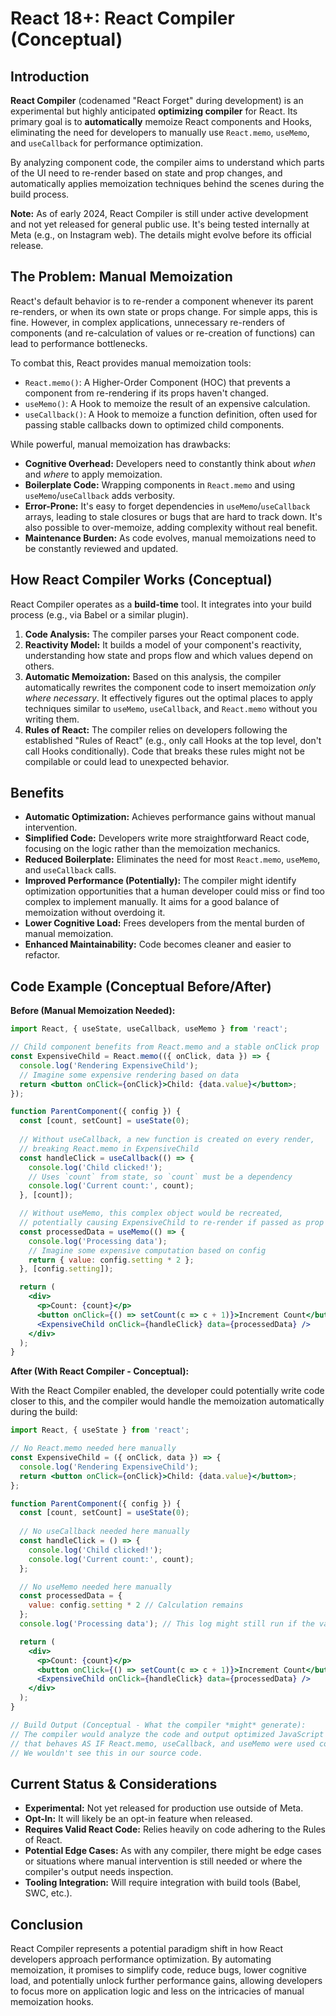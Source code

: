 # React 18+: React Compiler (Conceptual)

## Introduction

**React Compiler** (codenamed "React Forget" during development) is an experimental but highly anticipated **optimizing compiler** for React. Its primary goal is to **automatically** memoize React components and Hooks, eliminating the need for developers to manually use `React.memo`, `useMemo`, and `useCallback` for performance optimization.

By analyzing component code, the compiler aims to understand which parts of the UI need to re-render based on state and prop changes, and automatically applies memoization techniques behind the scenes during the build process.

**Note:** As of early 2024, React Compiler is still under active development and not yet released for general public use. It's being tested internally at Meta (e.g., on Instagram web). The details might evolve before its official release.

## The Problem: Manual Memoization

React's default behavior is to re-render a component whenever its parent re-renders, or when its own state or props change. For simple apps, this is fine. However, in complex applications, unnecessary re-renders of components (and re-calculation of values or re-creation of functions) can lead to performance bottlenecks.

To combat this, React provides manual memoization tools:
- `React.memo()`: A Higher-Order Component (HOC) that prevents a component from re-rendering if its props haven't changed.
- `useMemo()`: A Hook to memoize the result of an expensive calculation.
- `useCallback()`: A Hook to memoize a function definition, often used for passing stable callbacks down to optimized child components.

While powerful, manual memoization has drawbacks:
- **Cognitive Overhead:** Developers need to constantly think about *when* and *where* to apply memoization.
- **Boilerplate Code:** Wrapping components in `React.memo` and using `useMemo`/`useCallback` adds verbosity.
- **Error-Prone:** It's easy to forget dependencies in `useMemo`/`useCallback` arrays, leading to stale closures or bugs that are hard to track down. It's also possible to over-memoize, adding complexity without real benefit.
- **Maintenance Burden:** As code evolves, manual memoizations need to be constantly reviewed and updated.

## How React Compiler Works (Conceptual)

React Compiler operates as a **build-time** tool. It integrates into your build process (e.g., via Babel or a similar plugin).

1.  **Code Analysis:** The compiler parses your React component code.
2.  **Reactivity Model:** It builds a model of your component's reactivity, understanding how state and props flow and which values depend on others.
3.  **Automatic Memoization:** Based on this analysis, the compiler automatically rewrites the component code to insert memoization *only where necessary*. It effectively figures out the optimal places to apply techniques similar to `useMemo`, `useCallback`, and `React.memo` without you writing them.
4.  **Rules of React:** The compiler relies on developers following the established "Rules of React" (e.g., only call Hooks at the top level, don't call Hooks conditionally). Code that breaks these rules might not be compilable or could lead to unexpected behavior.

## Benefits

- **Automatic Optimization:** Achieves performance gains without manual intervention.
- **Simplified Code:** Developers write more straightforward React code, focusing on the logic rather than the memoization mechanics.
- **Reduced Boilerplate:** Eliminates the need for most `React.memo`, `useMemo`, and `useCallback` calls.
- **Improved Performance (Potentially):** The compiler might identify optimization opportunities that a human developer could miss or find too complex to implement manually. It aims for a good balance of memoization without overdoing it.
- **Lower Cognitive Load:** Frees developers from the mental burden of manual memoization.
- **Enhanced Maintainability:** Code becomes cleaner and easier to refactor.

## Code Example (Conceptual Before/After)

**Before (Manual Memoization Needed):**

```jsx
import React, { useState, useCallback, useMemo } from 'react';

// Child component benefits from React.memo and a stable onClick prop
const ExpensiveChild = React.memo(({ onClick, data }) => {
  console.log('Rendering ExpensiveChild');
  // Imagine some expensive rendering based on data
  return <button onClick={onClick}>Child: {data.value}</button>;
});

function ParentComponent({ config }) {
  const [count, setCount] = useState(0);
  
  // Without useCallback, a new function is created on every render,
  // breaking React.memo in ExpensiveChild
  const handleClick = useCallback(() => {
    console.log('Child clicked!');
    // Uses `count` from state, so `count` must be a dependency
    console.log('Current count:', count);
  }, [count]); 

  // Without useMemo, this complex object would be recreated,
  // potentially causing ExpensiveChild to re-render if passed as prop
  const processedData = useMemo(() => {
    console.log('Processing data');
    // Imagine some expensive computation based on config
    return { value: config.setting * 2 };
  }, [config.setting]);

  return (
    <div>
      <p>Count: {count}</p>
      <button onClick={() => setCount(c => c + 1)}>Increment Count</button>
      <ExpensiveChild onClick={handleClick} data={processedData} />
    </div>
  );
}
```

**After (With React Compiler - Conceptual):**

With the React Compiler enabled, the developer could potentially write code closer to this, and the compiler would handle the memoization automatically during the build:

```jsx
import React, { useState } from 'react';

// No React.memo needed here manually
const ExpensiveChild = ({ onClick, data }) => {
  console.log('Rendering ExpensiveChild');
  return <button onClick={onClick}>Child: {data.value}</button>;
};

function ParentComponent({ config }) {
  const [count, setCount] = useState(0);
  
  // No useCallback needed here manually
  const handleClick = () => {
    console.log('Child clicked!');
    console.log('Current count:', count);
  }; 

  // No useMemo needed here manually
  const processedData = {
    value: config.setting * 2 // Calculation remains
  };
  console.log('Processing data'); // This log might still run if the value is recomputed

  return (
    <div>
      <p>Count: {count}</p>
      <button onClick={() => setCount(c => c + 1)}>Increment Count</button>
      <ExpensiveChild onClick={handleClick} data={processedData} />
    </div>
  );
}

// Build Output (Conceptual - What the compiler *might* generate):
// The compiler would analyze the code and output optimized JavaScript
// that behaves AS IF React.memo, useCallback, and useMemo were used correctly.
// We wouldn't see this in our source code.
```

## Current Status & Considerations

- **Experimental:** Not yet released for production use outside of Meta.
- **Opt-In:** It will likely be an opt-in feature when released.
- **Requires Valid React Code:** Relies heavily on code adhering to the Rules of React.
- **Potential Edge Cases:** As with any compiler, there might be edge cases or situations where manual intervention is still needed or where the compiler's output needs inspection.
- **Tooling Integration:** Will require integration with build tools (Babel, SWC, etc.).

## Conclusion

React Compiler represents a potential paradigm shift in how React developers approach performance optimization. By automating memoization, it promises to simplify code, reduce bugs, lower cognitive load, and potentially unlock further performance gains, allowing developers to focus more on application logic and less on the intricacies of manual memoization hooks. 